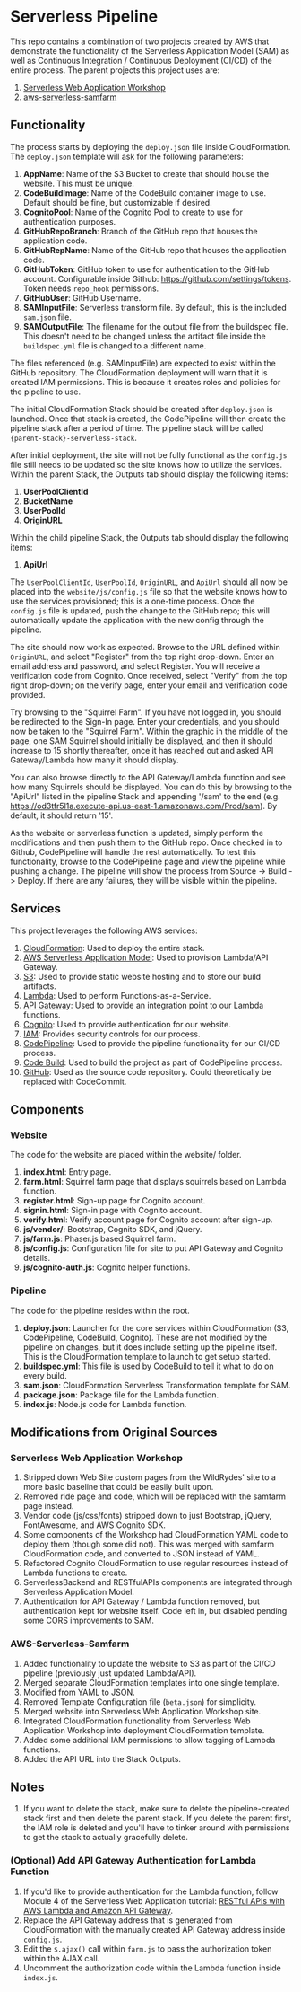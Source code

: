 # Serverless Pipeline
This repo contains a combination of two projects created by AWS that demonstrate the functionality of the Serverless Application Model (SAM) as well as Continuous Integration / Continuous Deployment (CI/CD) of the entire process.
The parent projects this project uses are:

1. [Serverless Web Application Workshop](https://github.com/awslabs/aws-serverless-workshops/tree/master/WebApplication/)
2. [aws-serverless-samfarm](https://github.com/awslabs/aws-serverless-samfarm)

## Functionality

The process starts by deploying the `deploy.json` file inside CloudFormation. The `deploy.json` template will ask for the following parameters:

1. **AppName**: Name of the S3 Bucket to create that should house the website. This must be unique.
3. **CodeBuildImage**: Name of the CodeBuild container image to use. Default should be fine, but customizable if desired.
4. **CognitoPool**: Name of the Cognito Pool to create to use for authentication purposes.
5. **GitHubRepoBranch**: Branch of the GitHub repo that houses the application code.
6. **GitHubRepName**: Name of the GitHub repo that houses the application code.
7. **GitHubToken**: GitHub token to use for authentication to the GitHub account. Configurable inside Github: https://github.com/settings/tokens. Token needs `repo_hook` permissions.
8. **GitHubUser**: GitHub Username.
9. **SAMInputFile**: Serverless transform file. By default, this is the included `sam.json` file.
10. **SAMOutputFile**: The filename for the output file from the buildspec file. This doesn't need to be changed unless the artifact file inside the `buildspec.yml` file is changed to a different name.

The files referenced (e.g. SAMInputFile) are expected to exist within the GitHub repository. The CloudFormation deployment will warn that it is created IAM permissions. This is because it creates roles and policies for the pipeline to use.

The initial CloudFormation Stack should be created after `deploy.json` is launched. Once that stack is created, the CodePipeline will then create the pipeline stack after a period of time. The pipeline stack will be called ``{parent-stack}-serverless-stack``.

After initial deployment, the site will not be fully functional as the `config.js` file still needs to be updated so the site knows how to utilize the services. Within the parent Stack, the Outputs tab should display the following items:

1. **UserPoolClientId**
2. **BucketName**
3. **UserPoolId**
4. **OriginURL**

Within the child pipeline Stack, the Outputs tab should display the following items:

1. **ApiUrl**

The `UserPoolClientId`, `UserPoolId`, `OriginURL`, and `ApiUrl` should all now be placed into the `website/js/config.js` file so that the website knows how to use the services provisioned; this is a one-time process. Once the `config.js` file is updated, push the change to the GitHub repo; this will automatically update the application with the new config through the pipeline.

The site should now work as expected. Browse to the URL defined within `OriginURL`, and select "Register" from the top right drop-down. Enter an email address and password, and select Register. You will receive a verification code from Cognito. Once received, select "Verify" from the top right drop-down; on the verify page, enter your email and verification code provided.

Try browsing to the "Squirrel Farm". If you have not logged in, you should be redirected to the Sign-In page. Enter your credentials, and you should now be taken to the "Squirrel Farm". Within the graphic in the middle of the page, one SAM Squirrel should initially be displayed, and then it should increase to 15 shortly thereafter, once it has reached out and asked API Gateway/Lambda how many it should display.

You can also browse directly to the API Gateway/Lambda function and see how many Squirrels should be displayed. You can do this by browsing to the "ApiUrl" listed in the pipeline Stack and appending '/sam' to the end (e.g. https://od3tfr5l1a.execute-api.us-east-1.amazonaws.com/Prod/sam). By default, it should return '15'.

As the website or serverless function is updated, simply perform the modifications and then push them to the GitHub repo. Once checked in to Github, CodePipeline will handle the rest automatically. To test this functionality, browse to the CodePipeline page and view the pipeline while pushing a change. The pipeline will show the process from Source -> Build -> Deploy. If there are any failures, they will be visible within the pipeline.

## Services

This project leverages the following AWS services:
1. [CloudFormation](https://aws.amazon.com/cloudformation/): Used to deploy the entire stack.
2. [AWS Serverless Application Model](https://aws.amazon.com/about-aws/whats-new/2016/11/introducing-the-aws-serverless-application-model/): Used to provision Lambda/API Gateway.
3. [S3](https://aws.amazon.com/s3/): Used to provide static website hosting and to store our build artifacts.
4. [Lambda](https://aws.amazon.com/lambda/): Used to perform Functions-as-a-Service.
5. [API Gateway](https://aws.amazon.com/api-gateway/): Used to provide an integration point to our Lambda functions.
6. [Cognito](https://aws.amazon.com/cognito/): Used to provide authentication for our website.
7. [IAM](https://aws.amazon.com/iam/): Provides security controls for our process.
8. [CodePipeline](https://aws.amazon.com/codepipeline/): Used to provide the pipeline functionality for our CI/CD process.
9. [Code Build](https://aws.amazon.com/codebuild/): Used to build the project as part of CodePipeline process.
10. [GitHub](http://www.github.com): Used as the source code repository. Could theoretically be replaced with CodeCommit.

## Components

### Website

The code for the website are placed within the website/ folder.

1. **index.html**: Entry page.
2. **farm.html**: Squirrel farm page that displays squirrels based on Lambda function.
3. **register.html**: Sign-up page for Cognito account.
4. **signin.html**: Sign-in page with Cognito account.
5. **verify.html**: Verify account page for Cognito account after sign-up.
6. **js/vendor/**: Bootstrap, Cognito SDK, and jQuery.
7. **js/farm.js**: Phaser.js based Squirrel farm.
8. **js/config.js**: Configuration file for site to put API Gateway and Cognito details.
9. **js/cognito-auth.js**: Cognito helper functions.

### Pipeline

The code for the pipeline resides within the root.

1. **deploy.json**: Launcher for the core services within CloudFormation (S3, CodePipeline, CodeBuild, Cognito). These are not modified by the pipeline on changes, but it does include setting up the pipeline itself. This is the CloudFormation template to launch to get setup started.
2. **buildspec.yml**: This file is used by CodeBuild to tell it what to do on every build.
3. **sam.json**: CloudFormation Serverless Transformation template for SAM.
4. **package.json**: Package file for the Lambda function.
5. **index.js**: Node.js code for Lambda function.

## Modifications from Original Sources

### Serverless Web Application Workshop

1. Stripped down Web Site custom pages from the WildRydes' site to a more basic baseline that could be easily built upon.
2. Removed ride page and code, which will be replaced with the samfarm page instead.
3. Vendor code (js/css/fonts) stripped down to just Bootstrap, jQuery, FontAwesome, and AWS Cognito SDK.
4. Some components of the Workshop had CloudFormation YAML code to deploy them (though some did not). This was merged with samfarm CloudFormation code, and converted to JSON instead of YAML.
5. Refactored Cognito CloudFormation to use regular resources instead of Lambda functions to create.
6. ServerlessBackend and RESTfulAPIs components are integrated through Serverless Application Model.
7. Authentication for API Gateway / Lambda function removed, but authentication kept for website itself. Code left in, but disabled pending some CORS improvements to SAM.

### AWS-Serverless-Samfarm

1. Added functionality to update the website to S3 as part of the CI/CD pipeline (previously just updated Lambda/API).
2. Merged separate CloudFormation templates into one single template.
3. Modified from YAML to JSON.
4. Removed Template Configuration file (`beta.json`) for simplicity.
5. Merged website into Serverless Web Application Workshop site.
6. Integrated CloudFormation functionality from Serverless Web Application Workshop into deployment CloudFormation template.
7. Added some additional IAM permissions to allow tagging of Lambda functions.
8. Added the API URL into the Stack Outputs.

## Notes

1. If you want to delete the stack, make sure to delete the pipeline-created stack first and then delete the parent stack. If you delete the parent first, the IAM role is deleted and you'll have to tinker around with permissions to get the stack to actually gracefully delete.

### (Optional) Add API Gateway Authentication for Lambda Function

1. If you'd like to provide authentication for the Lambda function, follow Module 4 of the Serverless Web Application tutorial: [RESTful APIs with AWS Lambda and Amazon API Gateway](https://github.com/awslabs/aws-serverless-workshops/tree/master/WebApplication/4_RESTfulAPIs).
2. Replace the API Gateway address that is generated from CloudFormation with the manually created API Gateway address inside `config.js`.
3. Edit the ``$.ajax()`` call within `farm.js` to pass the authorization token within the AJAX call.
4. Uncomment the authorization code within the Lambda function inside `index.js`.
